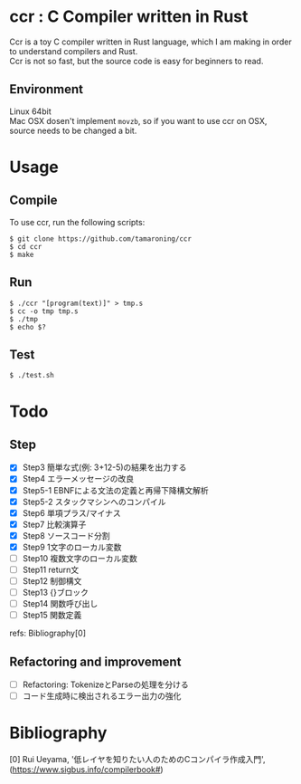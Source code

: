 # ccr : C Compiler written in Rust
Ccr is a toy C compiler written in Rust language, which I am making in order to understand compilers and Rust.  
Ccr is not so fast, but the source code is easy for beginners to read.  

## Environment
Linux 64bit  
Mac OSX dosen't implement ```movzb```, so if you want to use ccr on OSX, source needs to be changed a bit.

# Usage

## Compile
To use ccr, run the following scripts:
```
$ git clone https://github.com/tamaroning/ccr
$ cd ccr
$ make
```

## Run
```
$ ./ccr "[program(text)]" > tmp.s
$ cc -o tmp tmp.s
$ ./tmp
$ echo $?
```

## Test
```
$ ./test.sh
```

# Todo

## Step 
- [x] Step3 簡単な式(例: 3+12-5)の結果を出力する
- [x] Step4 エラーメッセージの改良
- [x] Step5-1 EBNFによる文法の定義と再帰下降構文解析
- [x] Step5-2 スタックマシンへのコンパイル
- [x] Step6 単項プラス/マイナス
- [x] Step7 比較演算子
- [x] Step8 ソースコード分割
- [x] Step9 1文字のローカル変数
- [ ] Step10 複数文字のローカル変数
- [ ] Step11 return文
- [ ] Step12 制御構文
- [ ] Step13 {}ブロック
- [ ] Step14 関数呼び出し
- [ ] Step15 関数定義

refs: Bibliography[0]

##  Refactoring and improvement
- [ ] Refactoring: TokenizeとParseの処理を分ける  
- [ ] コード生成時に検出されるエラー出力の強化 

# Bibliography
[0] Rui Ueyama, '低レイヤを知りたい人のためのCコンパイラ作成入門', (https://www.sigbus.info/compilerbook#)

